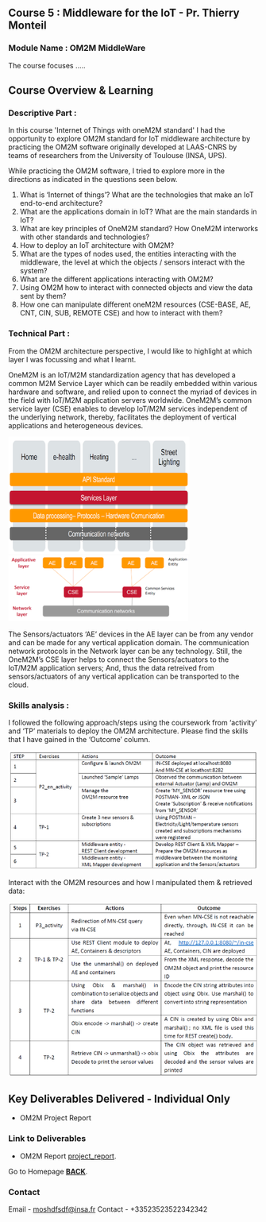 ## Course 5 :  Middleware for the IoT - Pr. Thierry Monteil
### Module Name : OM2M MiddleWare
The course focuses .....

## Course Overview & Learning

### Descriptive Part :
In this course 'Internet of Things with oneM2M standard' I had the opportunity to explore OM2M standard for IoT middleware architecture by practicing the OM2M software originally developed at LAAS-CNRS by teams of researchers from the University of Toulouse (INSA, UPS).

While practicing the OM2M software, I tried to explore more in the directions as indicated in the questions seen below.

1. What is ‘Internet of things’? What are the technologies that make an IoT end-to-end architecture? 
2. What are the applications domain in IoT? What are the main standards in IoT? 
3. What are key principles of OneM2M standard? How OneM2M interworks with other standards and technologies? 
4. How to deploy an IoT architecture with OM2M? 
5. What are the types of nodes used, the entities interacting with the middleware, the level at which the objects / sensors interact with the system?
6. What are the different applications interacting with OM2M?
7. Using OM2M how to interact with connected objects and view the data sent by them?
8. How one can manipulate different oneM2M resources (CSE-BASE, AE, CNT, CIN, SUB, REMOTE CSE) and how to interact with them?


### Technical Part :
From the OM2M architecture perspective, I would like to highlight at which layer I was focussing and what I learnt. 

OneM2M is an IoT/M2M standardization agency that has developed a common M2M Service Layer which can be readily embedded within various hardware and software, and relied upon to connect the myriad of devices in the field with IoT/M2M application servers worldwide. OneM2M’s common service layer (CSE) enables to develop IoT/M2M services independent of the underlying network, thereby, facilitates the deployment of vertical applications and heterogeneous devices. 

<img src="./assets/course5/5_technical_part_1.PNG" class="inline"/>
<img src="./assets/course5/5_technical_part_2.PNG" class="inline"/>


The Sensors/actuators ‘AE’ devices in the AE layer can be from any vendor and can be made for any vertical application domain. The communication network protocols in the Network layer can be any technology. Still, the OneM2M’s CSE layer helps to connect the Sensors/actuators to the IoT/M2M application servers; And, thus the data retreived from sensors/actuators of any vertical application can be transported to the cloud.

### Skills analysis : 

I followed the following approach/steps using the coursework from ‘activity’ and ‘TP’ materials to deploy the OM2M architecture. Please find the skills that I have gained in the ‘Outcome’ column. 

<img src="./assets/course5/5_skill_analysis_1.PNG" class="inline"/>

Interact with the OM2M resources and how I manipulated them & retrieved data:

<img src="./assets/course5/5_skill_analysis_2.PNG" class="inline"/>


## Key Deliverables Delivered - Individual Only

- OM2M Project Report 

### Link to Deliverables

- OM2M Report [project_report](./assets/course5/course_5_1.pdf).

Go to Homepage [**BACK**](./index.md).

### Contact

Email - moshdfsdf@insa.fr
Contact - +33523523522342342

